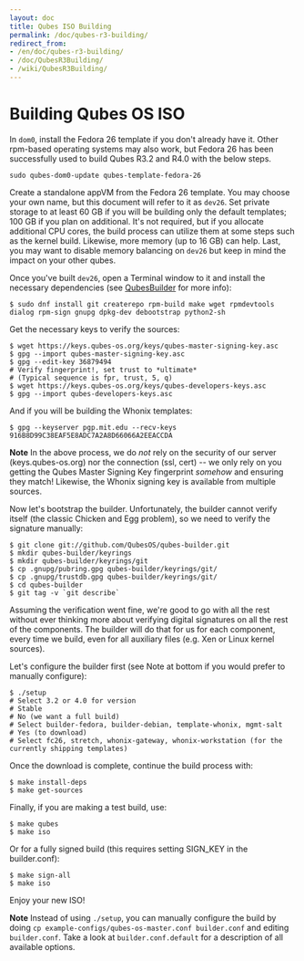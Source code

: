 ```yaml
---
layout: doc
title: Qubes ISO Building
permalink: /doc/qubes-r3-building/
redirect_from:
- /en/doc/qubes-r3-building/
- /doc/QubesR3Building/
- /wiki/QubesR3Building/
---
```


Building Qubes OS ISO
=========================

In `dom0`, install the Fedora 26 template if you don't already have it.
Other rpm-based operating systems may also work, but Fedora 26 has been successfully used to build Qubes R3.2 and R4.0 with the below steps.

~~~
sudo qubes-dom0-update qubes-template-fedora-26
~~~

Create a standalone appVM from the Fedora 26 template.
You may choose your own name, but this document will refer to it as `dev26`.
Set private storage to at least 60 GB if you will be building only the default templates; 100 GB if you plan on additional.
It's not required, but if you allocate additional CPU cores, the build process can utilize them at some steps such as the kernel build.
Likewise, more memory (up to 16 GB) can help.
Last, you may want to disable memory balancing on `dev26` but keep in mind the impact on your other qubes.

Once you've built `dev26`, open a Terminal window to it and install the necessary dependencies (see [QubesBuilder](/doc/qubes-builder/) for more info):

~~~
$ sudo dnf install git createrepo rpm-build make wget rpmdevtools dialog rpm-sign gnupg dpkg-dev debootstrap python2-sh
~~~

Get the necessary keys to verify the sources:

~~~
$ wget https://keys.qubes-os.org/keys/qubes-master-signing-key.asc
$ gpg --import qubes-master-signing-key.asc 
$ gpg --edit-key 36879494
# Verify fingerprint!, set trust to *ultimate*
# (Typical sequence is fpr, trust, 5, q)
$ wget https://keys.qubes-os.org/keys/qubes-developers-keys.asc
$ gpg --import qubes-developers-keys.asc
~~~

And if you will be building the Whonix templates:

~~~
$ gpg --keyserver pgp.mit.edu --recv-keys 916B8D99C38EAF5E8ADC7A2A8D66066A2EEACCDA
~~~

**Note** In the above process, we do *not* rely on the security of our server (keys.qubes-os.org) nor the connection (ssl, cert) -- we only rely on you getting the Qubes Master Signing Key fingerprint *somehow* and ensuring they match!
Likewise, the Whonix signing key is available from multiple sources.

Now let's bootstrap the builder. Unfortunately, the builder cannot verify itself (the classic Chicken and Egg problem), so we need to verify the signature manually:

~~~
$ git clone git://github.com/QubesOS/qubes-builder.git
$ mkdir qubes-builder/keyrings
$ mkdir qubes-builder/keyrings/git
$ cp .gnupg/pubring.gpg qubes-builder/keyrings/git/
$ cp .gnupg/trustdb.gpg qubes-builder/keyrings/git/
$ cd qubes-builder
$ git tag -v `git describe`
~~~

Assuming the verification went fine, we're good to go with all the rest without ever thinking more about verifying digital signatures on all the rest of the components.
The builder will do that for us for each component, every time we build, even for all auxiliary files (e.g. Xen or Linux kernel sources).

Let's configure the builder first (see Note at bottom if you would prefer to manually configure):

~~~
$ ./setup
# Select 3.2 or 4.0 for version
# Stable
# No (we want a full build)
# Select builder-fedora, builder-debian, template-whonix, mgmt-salt
# Yes (to download)
# Select fc26, stretch, whonix-gateway, whonix-workstation (for the currently shipping templates)
~~~

Once the download is complete, continue the build process with:

~~~
$ make install-deps
$ make get-sources
~~~

Finally, if you are making a test build, use:

~~~
$ make qubes
$ make iso
~~~

Or for a fully signed build (this requires setting SIGN_KEY in the builder.conf):

~~~
$ make sign-all
$ make iso
~~~

Enjoy your new ISO!


**Note** Instead of using `./setup`, you can manually configure the build by doing `cp example-configs/qubes-os-master.conf builder.conf` and editing `builder.conf`.
Take a look at `builder.conf.default` for a description of all available options.

